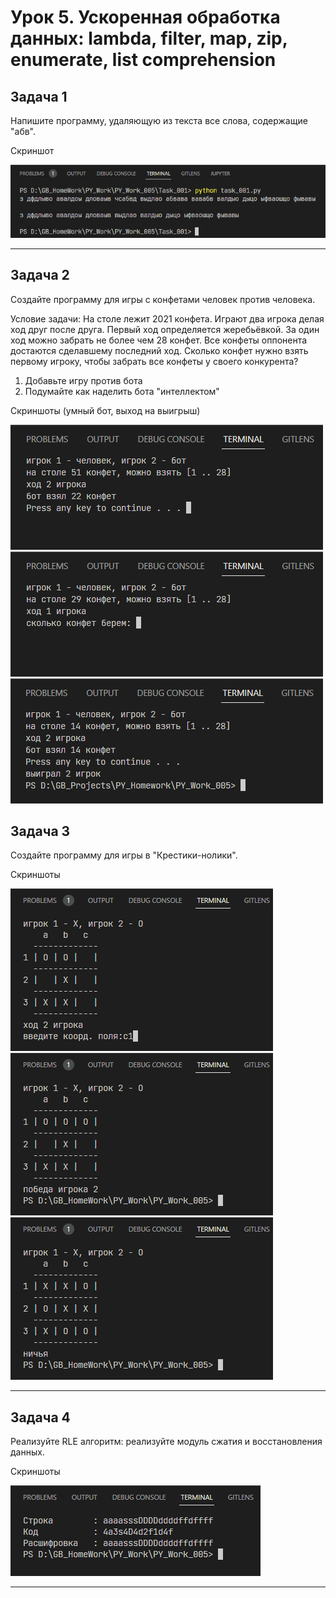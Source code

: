 # Урок 5. Ускоренная обработка данных: lambda, filter, map, zip, enumerate, list comprehension

## Задача 1

Напишите программу, удаляющую из текста все слова, содержащие "абв".

Скриншот

!['Скриншот 1'](/ScreenShots/task_001_01.png 'Screen 1')

---

## Задача 2

Создайте программу для игры с конфетами человек против человека.

Условие задачи: На столе лежит 2021 конфета. Играют два игрока делая ход друг после друга. Первый ход определяется жеребьёвкой. За один ход можно забрать не более чем 28 конфет. Все конфеты оппонента достаются сделавшему последний ход. Сколько конфет нужно взять первому игроку, чтобы забрать все конфеты у своего конкурента?

1. Добавьте игру против бота
2. Подумайте как наделить бота "интеллектом"

Скриншоты (умный бот, выход на выигрыш)

!['Скриншот 2'](/ScreenShots/task_002_01.png 'Screen 2')
!['Скриншот 3'](/ScreenShots/task_002_02.png 'Screen 3')
!['Скриншот 4'](/ScreenShots/task_002_03.png 'Screen 4')

## Задача 3

Создайте программу для игры в "Крестики-нолики".

Скриншоты

!['Скриншот 5'](/ScreenShots/task_003_01.png 'Screen 5')
!['Скриншот 6'](/ScreenShots/task_003_02.png 'Screen 6')
!['Скриншот 7'](/ScreenShots/task_003_03.png 'Screen 7')

---

## Задача 4

Реализуйте RLE алгоритм: реализуйте модуль сжатия и восстановления данных.

Скриншоты

!['Скриншот 8'](/ScreenShots/task_004_01.png 'Screen 8')

---
